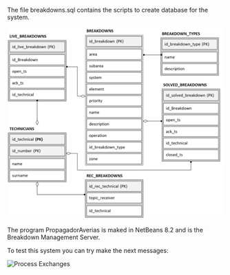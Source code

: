 The file breakdowns.sql contains the scripts to create database for the system.

![DataBase](Esq-DMS.png)

The program PropagadorAverias is maked in NetBeans 8.2 and is the Breakdown Management Server. 

To test this system you can try make the next messages:

![Process Exchanges](ProcesosSistems.png)